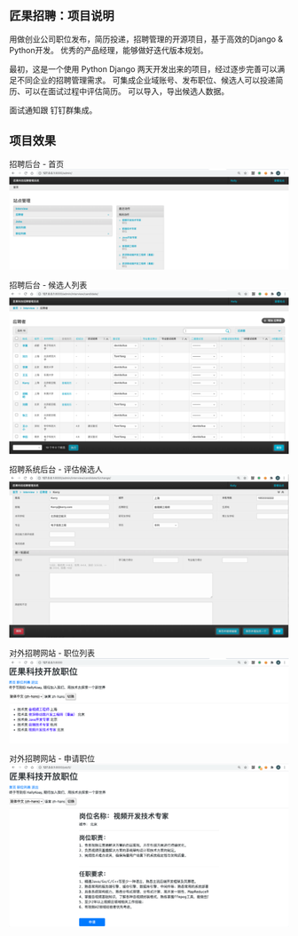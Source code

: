 ## 匠果招聘：项目说明

用做创业公司职位发布，简历投递，招聘管理的开源项目，基于高效的Django & Python开发。
优秀的产品经理，能够做好迭代版本规划。

最初，这是一个使用 Python Django 两天开发出来的项目，经过逐步完善可以满足不同企业的招聘管理需求。
可集成企业域账号、发布职位、候选人可以投递简历、可以在面试过程中评估简历。 可以导入，导出候选人数据。

面试通知跟 钉钉群集成。


## 项目效果

招聘后台 - 首页
![招聘后台 - 首页](snapshot/recruitment_home_page.png)

招聘后台 - 候选人列表
![招聘后台 - 候选人列表](snapshot/recruitment_candidate_list.png)


招聘系统后台 - 评估候选人
![招聘系统后台 - 评估候选人](snapshot/recruitment_candidate_evaluation.png)

对外招聘网站 - 职位列表
![对外招聘网站 - 职位列表](snapshot/recruitment_job_list_for_candidates.png)

对外招聘网站 - 申请职位
![对外招聘网站 - 申请职位](snapshot/recruitment_apply_job.png)


